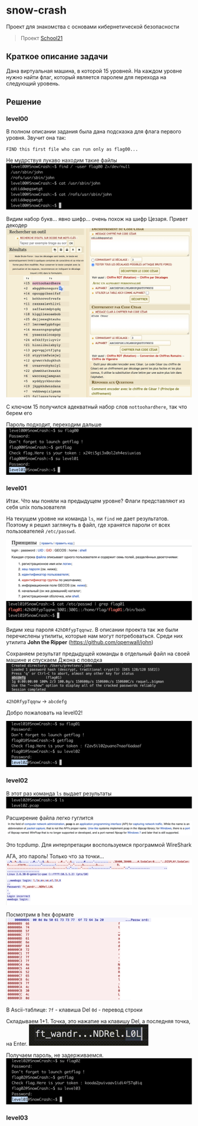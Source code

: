 # snow-crash
Проект для знакомства с основами кибернетической безопасности

> Проект [School21](https://21-school.ru/)


## Краткое описание задачи

Дана виртуальная машина, в которой 15 уровней.
На каждом уровне нужно найти флаг, который является паролем для перехода на следующий уровень.

## Решение

### level00

В полном описании задания была дана подсказка для флага первого уровня. Звучит она так:

```
FIND this first file who can run only as flag00...
```

Не мудрствуя лукаво находим такие файлы
![](img/level00_1.png)

Видим набор букв... явно шифр... очень похож на шифр Цезаря. Привет декодер
![](img/level00_2.png)

С ключом 15 получился адекватный набор слов `nottoohardhere`, так что берем его

Пароль подходит, переходим дальше
![](img/level00_3.png)

### level01

Итак. Что мы поняли на предыдущем уровне?
Флаги представляют из себя unix пользователя


На текущем уровне ни команда `ls`, ни `find` не дает результатов.
Поэтому я решил заглянуть в файл, где хранятся пароли от всех пользователей `/etc/passwd`.

![](img/level01_1.png)
![](img/level01_2.png)

Видим хеш пароля `42hDRfypTqqnwz`.
В описании проекта так же были перечислены утилиты, которые нам могут потребоваться. Среди них утилита __John the Ripper__ (https://github.com/openwall/john)

Сохраняем результат предыдущей команды в отдельный файл на своей машине и спускаем Джона с поводка
![](img/level01_3.png)

`42hDRfypTqqnw` -> `abcdefg`

Добро пожаловать на level02!

![](img/level01_4.png)

### level02

В этот раз команда `ls` выдает результаты
![](img/level02_1.png)

Расширение файла легко гуглится
![](img/level02_2.png)

Это tcpdump. Для интерпретации воспользуемся программой WireShark

АГА, это пароль! Только что за точки...
![](img/level02_3.png)

Посмотрим в hex формате
![](img/level02_4.png)

В Ascii-таблице:
`7f` - клавиша Del
`0d` - перевод строки

Складываем 1+1. Точка, это нажатие на клавишу Del, а последняя точка, на Enter.
![](img/level02_5.gif)

Получаем пароль, не задерживаемся.
![](img/level02_6.png)

### level03
